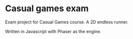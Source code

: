 # Casual games exam

Exam project for Casual Games course. A 2D endless runner.

Written in Javascript with Phaser as the engine.
